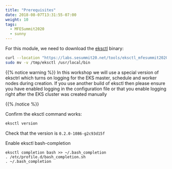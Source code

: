 ```yaml
---
title: "Prerequisites"
date: 2018-08-07T13:31:55-07:00
weight: 10
tags:
  - MFESummit2020
  - sunny
---
```


For this module, we need to download the [eksctl](https://eksctl.io/) binary:
```bash
curl --location "https://labs.sesummit20.net/tools/eksctl_mfesummit2020.tar.gz" | tar xz -C /tmp
sudo mv -v /tmp/eksctl /usr/local/bin
```


{{% notice warning %}}
In this workshop we will use a special version of eksctrl which turns on logging for the EKS master, schedule and worker nodes during creation. If you use another build of eksctl then please ensure you have enabled logging in the configuration file or that you enable logging right after the EKS cluster was created manually 

{{% /notice %}}


Confirm the eksctl command works:
```bash
eksctl version
```

Check that the version is `0.2.0-1086-g2c93d15f`

Enable eksctl bash-completion
```
eksctl completion bash >> ~/.bash_completion
. /etc/profile.d/bash_completion.sh
. ~/.bash_completion
```
